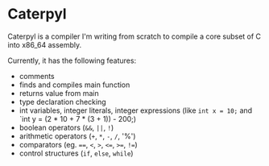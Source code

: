 # Caterpyl

Caterpyl is a compiler I'm writing from scratch to compile a core subset of C into x86_64 assembly.

Currently, it has the following features:
- comments
- finds and compiles main function
- returns value from main
- type declaration checking
- int variables, integer literals, integer expressions 
  (like `int x = 10;` and `int y = (2 * 10 + 7 * (3 + 1)) - 200;)
- boolean operators (`&&`, `||`, `!`)
- arithmetic operators (`+`, `*`, `-`, `/`, '%')
- comparators (eg. `==`, `<`, `>`, `<=`, `>=`, `!=`)
- control structures (`if`, `else`, `while`)